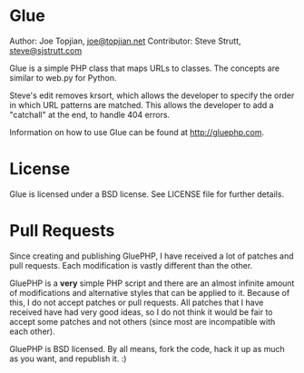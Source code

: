 Glue
====

Author: Joe Topjian, joe@topjian.net
Contributor: Steve Strutt, steve@sjstrutt.com

Glue is a simple PHP class that maps URLs to classes. The concepts are similar to web.py for Python.

Steve's edit removes krsort, which allows the developer to specify the order in which URL patterns are matched.  This allows the developer to add a "catchall" at the end, to handle 404 errors.

Information on how to use Glue can be found at http://gluephp.com.

License
=======
Glue is licensed under a BSD license. See LICENSE file for further details.

Pull Requests
=============
Since creating and publishing GluePHP, I have received a lot of patches and pull requests. Each
modification is vastly different than the other.

GluePHP is a __very__ simple PHP script and there are an almost infinite amount of modifications
and alternative styles that can be applied to it. Because of this, I do not accept patches or
pull requests. All patches that I have received have had very good ideas, so I do not think it
would be fair to accept some patches and not others (since most are incompatible with each other).

GluePHP is BSD licensed. By all means, fork the code, hack it up as much as you want, and 
republish it. :)
